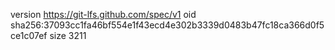 version https://git-lfs.github.com/spec/v1
oid sha256:37093cc1fa46bf554e1f43ecd4e302b3339d0483b47fc18ca366d0f5ce1c07ef
size 3211
